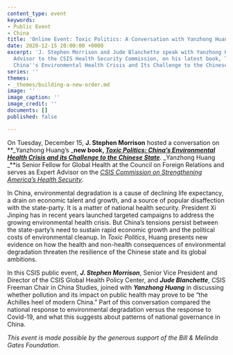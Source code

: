 ```yaml
---
content_type: event
keywords:
- Public Event
- China
title: 'Online Event: Toxic Politics: A Conversation with Yanzhong Huang'
date: 2020-12-15 20:00:00 +0000
excerpt: 'J. Stephen Morrison and Jude Blanchette speak with Yanzhong Huang, Expert
  Advisor to the CSIS Health Security Commission, on his latest book, Toxic Politics:
  China''s Environmental Health Crisis and Its Challenge to the Chinese State.'
series: ''
themes:
- _themes/building-a-new-order.md
image: ''
image_caption: ''
image_credit: ''
documents: []
published: false

---
```

On Tuesday, December 15, **J. Stephen Morrison** hosted a conversation on **_Yanzhong Huang’s _**new book, [_Toxic Politics: China’s Environmental Health Crisis and its Challenge to the Chinese State_](https://www.cambridge.org/us/academic/subjects/politics-international-relations/east-asian-government-politics-and-policy/toxic-politics-chinas-environmental-health-crisis-and-its-challenge-chinese-state?format=PB&isbn=9781108815284)**. _Yanzhong Huang _**is Senior Fellow for Global Health at the Council on Foreign Relations and serves as Expert Advisor on the [_CSIS Commission on Strengthening America’s Health Security_](https://healthsecurity.csis.org/).

In China, environmental degradation is a cause of declining life expectancy, a drain on economic talent and growth, and a source of popular disaffection with the state-party. It is a matter of national health security. President Xi Jinping has in recent years launched targeted campaigns to address the growing environmental health crisis. But China’s tensions persist between the state-party’s need to sustain rapid economic growth and the political costs of environmental cleanup. In _Toxic Politics_, Huang presents new evidence on how the health and non-health consequences of environmental degradation threaten the resilience of the Chinese state and its global ambitions.

In this CSIS public event, **_J. Stephen Morrison_**, Senior Vice President and Director of the CSIS Global Health Policy Center, and **_Jude Blanchette_**, CSIS Freeman Chair in China Studies, joined with **_Yanzhong Huang_** in discussing whether pollution and its impact on public health may prove to be “the Achilles heel of modern China.” Part of this conversation compared the national response to environmental degradation versus the response to Covid-19, and what this suggests about patterns of national governance in China.

_This event is made possible by the generous support of the Bill & Melinda Gates Foundation_.